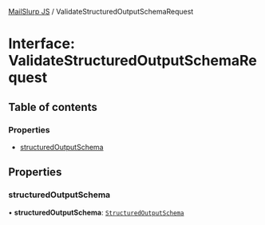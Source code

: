[MailSlurp JS](../README.md) / ValidateStructuredOutputSchemaRequest

# Interface: ValidateStructuredOutputSchemaRequest

## Table of contents

### Properties

- [structuredOutputSchema](ValidateStructuredOutputSchemaRequest.md#structuredoutputschema)

## Properties

### structuredOutputSchema

• **structuredOutputSchema**: [`StructuredOutputSchema`](StructuredOutputSchema.md)
